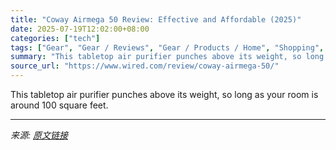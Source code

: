 ```yaml
---
title: "Coway Airmega 50 Review: Effective and Affordable (2025)"
date: 2025-07-19T12:02:00+08:00
categories: ["tech"]
tags: ["Gear", "Gear / Reviews", "Gear / Products / Home", "Shopping", "review", "household", "Reviews", "air quality", "Product Review"]
summary: "This tabletop air purifier punches above its weight, so long as your room is around 100 square feet."
source_url: "https://www.wired.com/review/coway-airmega-50/"
---
```


This tabletop air purifier punches above its weight, so long as your room is around 100 square feet.

---

*来源: [原文链接](https://www.wired.com/review/coway-airmega-50/)*
